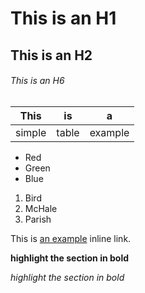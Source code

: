 # This is an H1

## This is an H2

###### This is an H6

| This   | is    | a       |
| ---    | ---   | ---     |
| simple | table | example |


-   Red
-   Green
-   Blue

1.  Bird
2.  McHale
3.  Parish

This is [an example](http://example.com/ "Title") inline link.

**highlight the section in bold**

*highlight the section in bold*


